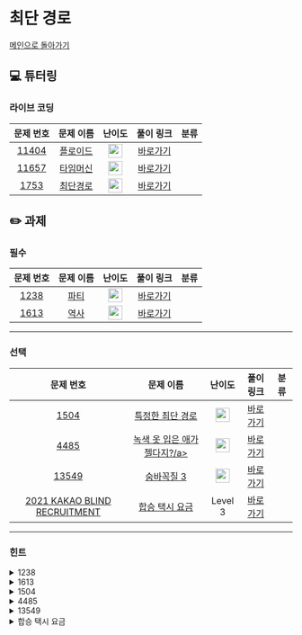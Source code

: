 # 최단 경로

[메인으로 돌아가기](https://github.com/Altu-Bitu/Notice)

## 💻 튜터링

### 라이브 코딩

|문제 번호|문제 이름|난이도|풀이 링크|분류|
| :-----: | :-----: | :-----: | :-----: | :-----: |
|<a href="https://www.acmicpc.net/problem/11404" target="_blank">11404</a>|<a href="https://www.acmicpc.net/problem/11404" target="_blank">플로이드</a>|<img height="25px" width="25px" src="https://static.solved.ac/tier_small/12.svg"/>|[바로가기]()||
|<a href="https://www.acmicpc.net/problem/11657" target="_blank">11657</a>|<a href="https://www.acmicpc.net/problem/11657" target="_blank">타임머신</a>|<img height="25px" width="25px" src="https://static.solved.ac/tier_small/12.svg"/>|[바로가기]()||
|<a href="https://www.acmicpc.net/problem/1753" target="_blank">1753</a>|<a href="https://www.acmicpc.net/problem/1753" target="_blank">최단경로</a>|<img height="25px" width="25px" src="https://static.solved.ac/tier_small/11.svg"/>|[바로가기]()||

## ✏️ 과제

### 필수
|문제 번호|문제 이름|난이도|풀이 링크|분류|
| :-----: | :-----: | :-----: | :-----: | :-----: |
|<a href="https://www.acmicpc.net/problem/1238" target="_blank">1238</a>|<a href="https://www.acmicpc.net/problem/1238" target="_blank">파티</a>|<img height="25px" width="25px" src="https://static.solved.ac/tier_small/13.svg"/>|[바로가기]()||
|<a href="https://www.acmicpc.net/problem/1613" target="_blank">1613</a>|<a href="https://www.acmicpc.net/problem/1613" target="_blank">역사</a>|<img height="25px" width="25px" src="https://static.solved.ac/tier_small/13.svg"/>|[바로가기]()||

---

### 선택

|문제 번호|문제 이름|난이도|풀이 링크|분류|
| :-----: | :-----: | :-----: | :-----: | :-----: |
|<a href="https://www.acmicpc.net/problem/1504" target="_blank">1504</a>|<a href="https://www.acmicpc.net/problem/1504" target="_blank">특정한 최단 경로</a>|<img height="25px" width="25px" src="https://static.solved.ac/tier_small/12.svg"/>|[바로가기]()||
|<a href="https://www.acmicpc.net/problem/4485" target="_blank">4485</a>|<a href="https://www.acmicpc.net/problem/4485" target="_blank">녹색 옷 입은 애가 젤다지?/a>|<img height="25px" width="25px" src="https://static.solved.ac/tier_small/12.svg"/>|[바로가기]()||
|<a href="https://www.acmicpc.net/problem/13549" target="_blank">13549</a>|<a href="https://www.acmicpc.net/problem/13549" target="_blank">숨바꼭질 3</a>|<img height="25px" width="25px" src="https://static.solved.ac/tier_small/11.svg"/>|[바로가기]()||
|<a href="https://programmers.co.kr/learn/courses/30/lessons/72413" target="_blank">2021 KAKAO BLIND RECRUITMENT</a>|<a href="https://programmers.co.kr/learn/courses/30/lessons/72413" target="_blank">합승 택시 요금</a>|Level 3|[바로가기]()||

---

### 힌트

<details>
<summary>1238</summary>
<div markdown="1">
&nbsp;&nbsp;&nbsp;&nbsp;다익스트라는 한 정점에서 모든 정점까지의 최단 경로를 구하는 알고리즘이였죠. 그렇다면 모든 정점에서 한 정점으로 구하는 건 어떻게 해야 할까요? ppt 자료에서 최단경로를 소개한 초반 부분을 참고해도 좋아요. 조금 더 힌트를 드리자면 그래프를 다르게 만드는 방법으로 접근해야 해요. 조금 어렵다면 현재 문제는 정점의 개수가 크지 않으니 다익스트라를 시작 정점마다 돌려도 괜찮아요! 아니면 최단 경로를 구하는 다른 알고리즘을 사용하는 게 더 효율적이겠네요.
</div>
</details>

<details>
<summary>1613</summary>
<div markdown="1">
&nbsp;&nbsp;&nbsp;&nbsp;전후 관계를 무엇을 통해 나타낼 수 있을까요? 그리고 두 사건이 주어질 때마다 관계를 구하는 것보단, 미리 모든 사건에 대한 관계를 구해놓고 푸는 것이 좋을 것 같네요.
</div>
</details>

<details>
<summary>1504</summary>
<div markdown="1">
&nbsp;&nbsp;&nbsp;&nbsp;특정한 두 정점을 거치는 경로는 어떻게 될까요? 한 번 이동했던 정점, 간선을 또 갈 수 있다고 해서 어렵게 생각하지 마세요! 오히려 이게 문제를 쉽게 풀 수 있는 큰 힌트입니다!
</div>
</details>

<details>
<summary>4485</summary>
<div markdown="1">
&nbsp;&nbsp;&nbsp;&nbsp;그래프가 행렬이 됐을 뿐이에요. 행렬에서 각 좌표가 연결된 경우는 어떨 때인가요?
</div>
</details>

<details>
<summary>13549</summary>
<div markdown="1">
&nbsp;&nbsp;&nbsp;&nbsp;비슷한 문제를 풀었었어요. 다만 각 이동에 가중치가 생겼네요! 하지만 가중치는 겨우 2종류입니다. 어려운 방법 쓰지 않고, 순간이동으로 이동한 정점을 먼저 고려할 수 있는 방법은 어떤게 있을까요?
</div>
</details>

<details>
<summary>합승 택시 요금</summary>
<div markdown="1">
&nbsp;&nbsp;&nbsp;&nbsp;함께 합승할 수 있는 지점은 총 몇 개인가요? 계산에 고려해야 할 가능한 시작, 도착 지점의 쌍이 어떻게 될까요?
</div>
</details>


